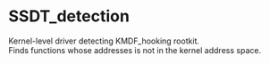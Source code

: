 # SSDT_detection
Kernel-level driver detecting KMDF_hooking rootkit.  
Finds functions whose addresses is not in the kernel address space.
